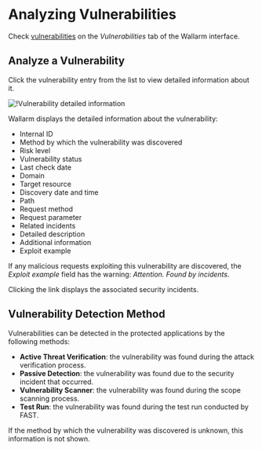 [link-false-vulns]:     false-vuln.md
[link-checking-vulns]:  check-vuln.md

[img-vuln-info]:            ../../images/user-guides/vulnerabilities/vuln-info.png

[glossary-vulnerability]:       ../../glossary-en.md#vulnerability

# Analyzing Vulnerabilities

Check [vulnerabilities][glossary-vulnerability] on the *Vulnerabilities* tab of the Wallarm interface.

## Analyze a Vulnerability

Click the vulnerability entry from the list to view detailed information about it.

![!Vulnerability detailed information][img-vuln-info]

Wallarm displays the detailed information about the vulnerability:

* Internal ID
* Method by which the vulnerability was discovered
* Risk level
* Vulnerability status
* Last check date
* Domain
* Target resource
* Discovery date and time
* Path
* Request method
* Request parameter
* Related incidents
* Detailed description
* Additional information
* Exploit example

If any malicious requests exploiting this vulnerability are discovered, the *Exploit example* field has the warning: *Attention. Found by incidents*.

Clicking the link displays the associated security incidents.


## Vulnerability Detection Method

Vulnerabilities can be detected in the protected applications by the following methods:
*   **Active Threat Verification**: the vulnerability was found during the attack verification process.
*   **Passive Detection**: the vulnerability was found due to the security incident that occurred.
*   **Vulnerability Scanner**: the vulnerability was found during the scope scanning process.
*   **Test Run**: the vulnerability was found during the test run conducted by FAST.

If the method by which the vulnerability was discovered is unknown, this information is not shown.
